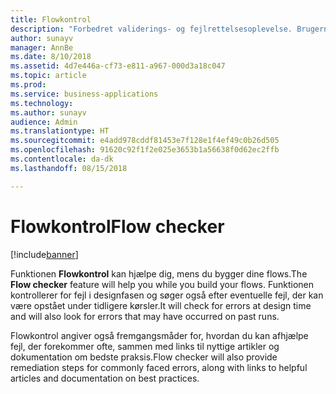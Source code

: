 ```yaml
---
title: Flowkontrol
description: "Forbedret validerings- og fejlrettelsesoplevelse. Brugerne får kontekstafhængig hjælp til, hvordan de kan løse fejl, og får hjælp til at oprette flows, der ikke svigter."
author: sunayv
manager: AnnBe
ms.date: 8/10/2018
ms.assetid: 4d7e446a-cf73-e811-a967-000d3a18c047
ms.topic: article
ms.prod: 
ms.service: business-applications
ms.technology: 
ms.author: sunayv
audience: Admin
ms.translationtype: HT
ms.sourcegitcommit: e4add978cddf81453e7f128e1f4ef49c0b26d505
ms.openlocfilehash: 91620c92f1f2e025e3653b1a56638f0d62ec2ffb
ms.contentlocale: da-dk
ms.lasthandoff: 08/15/2018

---
```

# <a name="flow-checker"></a><span data-ttu-id="84895-104">Flowkontrol</span><span class="sxs-lookup"><span data-stu-id="84895-104">Flow checker</span></span>


[!include[banner](../../includes/banner.md)]

<span data-ttu-id="84895-105">Funktionen **Flowkontrol** kan hjælpe dig, mens du bygger dine flows.</span><span class="sxs-lookup"><span data-stu-id="84895-105">The **Flow checker** feature will help you while you build your flows.</span></span> <span data-ttu-id="84895-106">Funktionen kontrollerer for fejl i designfasen og søger også efter eventuelle fejl, der kan være opstået under tidligere kørsler.</span><span class="sxs-lookup"><span data-stu-id="84895-106">It will check for errors at design time and will also look for errors that may have occurred on past runs.</span></span> 

<span data-ttu-id="84895-107">Flowkontrol angiver også fremgangsmåder for, hvordan du kan afhjælpe fejl, der forekommer ofte, sammen med links til nyttige artikler og dokumentation om bedste praksis.</span><span class="sxs-lookup"><span data-stu-id="84895-107">Flow checker will also provide remediation steps for commonly faced errors, along with links to helpful articles and documentation on best practices.</span></span>


